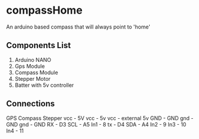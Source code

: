 # compassHome
An arduino based compass that will always point to 'home'

## Components List
1. Arduino NANO
2. Gps Module
3. Compass Module
4. Stepper Motor
5. Batter with 5v controller

##        Connections  
GPS         Compass     Stepper
vcc - 5V    vcc - 5v    vcc - external 5v
GND - GND   gnd - GND   gnd - GND
RX - D3     SCL - A5    In1 - 8
tx - D4     SDA - A4    In2 - 9
                        In3 - 10
                        In4 - 11 
